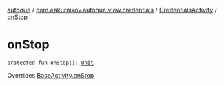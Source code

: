 [autoque](../../index.md) / [com.eakurnikov.autoque.view.credentials](../index.md) / [CredentialsActivity](index.md) / [onStop](./on-stop.md)

# onStop

`protected fun onStop(): `[`Unit`](https://kotlinlang.org/api/latest/jvm/stdlib/kotlin/-unit/index.html)

Overrides [BaseActivity.onStop](../../com.eakurnikov.autoque.view.base/-base-activity/on-stop.md)

